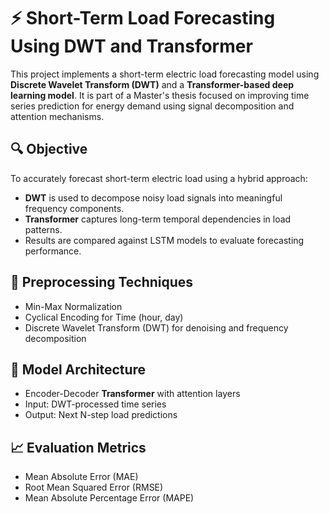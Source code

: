 # ⚡ Short-Term Load Forecasting Using DWT and Transformer

This project implements a short-term electric load forecasting model using **Discrete Wavelet Transform (DWT)** and a **Transformer-based deep learning model**. 
It is part of a Master's thesis focused on improving time series prediction for energy demand using signal decomposition and attention mechanisms.

## 🔍 Objective

To accurately forecast short-term electric load using a hybrid approach:
- **DWT** is used to decompose noisy load signals into meaningful frequency components.
- **Transformer** captures long-term temporal dependencies in load patterns.
- Results are compared against LSTM models to evaluate forecasting performance.


## 🔧 Preprocessing Techniques

- Min-Max Normalization
- Cyclical Encoding for Time (hour, day)
- Discrete Wavelet Transform (DWT) for denoising and frequency decomposition

## 🧠 Model Architecture

- Encoder-Decoder **Transformer** with attention layers
- Input: DWT-processed time series
- Output: Next N-step load predictions

## 📈 Evaluation Metrics

- Mean Absolute Error (MAE)
- Root Mean Squared Error (RMSE)
- Mean Absolute Percentage Error (MAPE)

